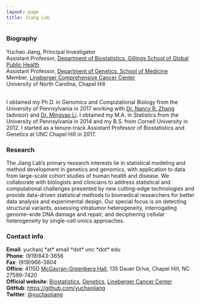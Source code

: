 ```yaml
---
layout: page
title: Jiang Lab
---
```

### Biography

<div class="container">
    <div class="row-fluid">
            Yuchao Jiang, Principal Investigator<br/>
            Assistant Professor, <a href="http://sph.unc.edu/bios/biostatistics/">Department of Biostatistics, Gillings School of Global Public Health</a><br/>
            Assistant Professor, <a href="http://www.med.unc.edu/genetics/">Department of Genetics, School of Medicine</a><br/>
            Member, <a href="https://unclineberger.org/">Lineberger Comprehensive Cancer Center</a><br/>
            University of North Carolina, Chapel Hill <br/><br/>
    </div>
</div>

I obtained my Ph.D. in Genomics and Computational Biology from the University of Pennsylvania in 2017 working with [Dr. Nancy R. Zhang](https://statistics.wharton.upenn.edu/profile/nzh/) (advisor) and [Dr. Mingyao Li](http://www.med.upenn.edu/apps/faculty/index.php/g275/p8122973). I obtained my M.A. in Statistics from the University of Pennsylvania in 2014 and my B.S. from Cornell University in 2012. I started as a tenure-track Assistant Professor of Biostatistics and Genetics at UNC Chapel Hill in 2017.

### Research

The Jiang Lab’s primary research interests lie in statistical modeling and method development in genetics and genomics, with application to data from large-scale cohort studies of human health and disease. We collaborate with biologists and clinicians to address statistical and computational challenges presented by new cutting-edge technologies and provide data-driven statistical methods to biomedical researchers for better data analysis and experimental design. Our special focus is on detecting structural variants, assessing intratumor heterogeneity, interrogating genome-wide DNA damage and repair, and deciphering cellular heterogeneity by single-cell omics approaches.

### Contact info

<div class="container">
    <div class="row-fluid">
            <b>Email</b>: yuchaoj *at* email *dot* unc *dot* edu<br/>
            <b>Phone</b>: (919)843-3656<br/>
            <b>Fax</b>: (919)966-3804<br/>
            <b>Office</b>:   4115D <a href="https://www.google.com/maps/place/Department+of+Biostatistics/@35.9061903,-79.0566287,17z/data=!4m13!1m7!3m6!1s0x89acc2e599b51fbd:0x5ccfa4e0f5264ef1!2sMcGavran-Greenberg+Hall,+Chapel+Hill,+NC+27516!3b1!8m2!3d35.9058418!4d-79.0545303!3m4!1s0x0:0x6abad7990ead6ae1!8m2!3d35.9061318!4d-79.0543583">McGavran-Greenberg Hall</a>, 135 Dauer Drive, Chapel Hill, NC 27599-7420<br/>
            <b>Official website</b>: 
            <a href="http://sph.unc.edu/adv_profile/yuchao-jiang-phd/">Biostatistics</a>,
            <a href="https://www.med.unc.edu/genetics/people/joint-secondary-faculty/yuchao-jiang-phd">Genetics</a>,
            <a href="http://unclineberger.org/people/profiles/yuchao-jiang">Lineberger Cancer Center</a><br/>
            <b>GitHub</b>: <a href="https://github.com/yuchaojiang">https://github.com/yuchaojiang</a><br/>
            <b>Twitter</b>: <a href="https://twitter.com/yuchaojiang">@yuchaojiang</a><br/>
    </div>
</div>
